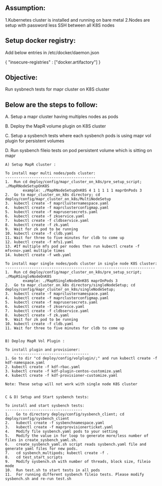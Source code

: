 Assumption: 
---------------------------------
1.Kubernetes cluster is installed and running on bare metal
2.Nodes are setup with password less SSH between all K8S nodes




Setup docker registry: 
-----------------------
Add below entries in /etc/docker/daemon.json

{
  "insecure-registries" : ["docker.artifactory"]
}




Objective: 
----------
Run sysbnech tests for mapr cluster on K8S cluster



Below are the steps to follow:
-----------------------------
A. Setup a mapr cluster having multiples nodes as pods

B. Deploy the MapR volume plugin on K8S cluster

C. Setup a sysbench tests where each sysbench pods is using mapr vol plugin for persistent volumes 

D. Run sysbench fileio tests on pod persistent volume which is sitting on mapr




    A) Setup MapR cluster :

	To install mapr multi nodes/pods cluster:
	-----------------------------------------
  	1.  Run cd deploy/config/mapr_cluster_on_k8s/pre_setup_script; ./MapRNodeSetupOnK8S 
      	    example: ./MapRNodeSetupOnK8S 4 1 1 1 1 1 maprOnPods 3
  	2.  Go to mapr_cluster_on_k8s directory; cd deploy/config/mapr_cluster_on_k8s/MultiNodeSetup
  	3.  kubectl create -f maprclusternamespace.yaml
  	4.  kubectl create -f maprclusterconfigmap.yaml
  	5.  kubectl create -f maprusersecrets.yaml
  	6.  kubectl create -f zkservice.yaml
  	7.  kubectl create -f cldbservice.yaml
  	8.  kubectl create -f zk.yaml
  	9.  Wait for zk pod to be running
  	10. kubectl create -f cldb.yaml
  	11. Wait for three to five minutes for cldb to come up 
  	12. kubectl create -f mfs1.yaml 
  	13. #If multiple mfs pod per nodes then run kubectl create -f mfs<no>.yaml multiple times
  	14. kubectl create -f web.yaml

	To install mapr single nodes/pods cluster in single node K8S cluster:
	--------------------------------------------------------------------
  	1.  Run cd deploy/config/mapr_cluster_on_k8s/pre_setup_script; ./MapRSingleNodeOnK8S
      	    example: ./MapRSingleNodeOnK8S maprOnPods 3
  	2.  Go to mapr_cluster_on_k8s directory/singleNodeSetup; cd deploy/config/mapr_cluster_on_k8s/singleNodeSetup;
  	3.  kubectl create -f maprclusternamespace.yaml
  	4.  kubectl create -f maprclusterconfigmap.yaml
  	5.  kubectl create -f maprusersecrets.yaml
  	6.  kubectl create -f zkservice.yaml
  	7.  kubectl create -f cldbservice.yaml
  	8.  kubectl create -f zk.yaml
  	9.  Wait for zk pod to be running
  	10. kubectl create -f cldb.yaml
  	11. Wait for three to five minutes for cldb to come up 


    B) Deploy MapR Vol Plugin :

	To install plugin and provisioner:
        ----------------------------------
  	1. Go to dir "cd deploy/config/volplugin/;" and run kubectl create -f kdf-namespace.yaml
  	2. kubectl create -f kdf-rbac.yaml
  	3. kubectl create -f kdf-plugin-centos-customize.yaml
  	4. kubectl create -f kdf-provisioner-customize.yaml

	Note: These setup will not work with single node K8S cluster


    C & D) Setup and Start sysbench tests:

	To install and start sysbench tests:
	-----------------------------------
	1.   Go to directory deploy/config/sysbench_client; cd deploy/config/sysbench_client
	2.   kubectl create -f sysbenchnamespace.yaml
  	3.   kubectl create -f maprprovisionerticket.yaml
  	4.   Modify file sysbench.yaml pods to your setting
  	5.   Modify the value in for loop to generate more/less number of files in create_sysbench_yaml.sh.   
  	6.   create_sysbench_yaml.sh script reads sysbench.yaml file and generate yaml files for new pods.
  	7.   cd sysbench_multipods; kubectl create -f .
  	8.   cd test_start_scripts
  	9.   Modify sysbench.sh with number of threads, block size, fileio mode
  	10.  Run test.sh to start tests in all pods
	11.  For running different sysbench fileio tests. Please modify sysbench.sh and re-run test.sh


